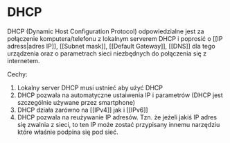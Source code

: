 # DHCP
DHCP (Dynamic Host Configuration Protocol) odpowiedzialne jest za połączenie komputera/telefonu z lokalnym serverem DHCP i poprosić o [[IP adress|adres IP]], [[Subnet mask]], [[Default Gateway]], [[DNS]] dla tego urządzenia oraz o parametrach sieci niezbędnych do połączenia się z internetem.

Cechy:
1. Lokalny server DHCP musi ustnieć aby użyć DHCP
2. DHCP pozwala na automatyczne ustaiwenia IP i parametrów (DHCP jest szczególnie używane przez smartphone)
3. DHCP działa zarówno na [[IPv4]] jak i [[IPv6]]
4. DHCP pozwala na reużywanie IP adresów. Tzn. że jeżeli jakiś IP adres się zwalnia z sieci, to ten IP może zostać przypisany innemu narzędziu które właśnie podpina się pod sieć.